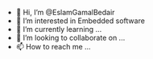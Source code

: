 - 👋 Hi, I’m @EslamGamalBedair
- 👀 I’m interested in Embedded software
- 🌱 I’m currently learning ...
- 💞️ I’m looking to collaborate on ...
- 📫 How to reach me ...

<!---
EslamGamalBedair/EslamGamalBedair is a ✨ special ✨ repository because its `README.md` (this file) appears on your GitHub profile.
You can click the Preview link to take a look at your changes.
--->
